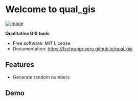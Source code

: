 # Welcome to qual_gis


[![image](https://img.shields.io/pypi/v/qual_gis.svg)](https://pypi.python.org/pypi/qual_gis)


**Qualitative GIS tools**


-   Free software: MIT License
-   Documentation: <https://fschrupprivero.github.io/qual_gis>


## Features

-   Generate random numbers

## Demo


